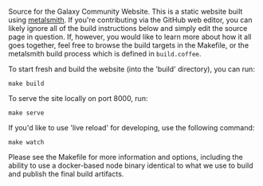 Source for the Galaxy Community Website. This is a static website built using
[metalsmith][1]. If you're contributing via the GitHub web editor, you can
likely ignore all of the build instructions below and simply edit the source
page in question.  If, however, you would like to learn more about how it all
goes together, feel free to browse the build targets in the Makefile, or the
metalsmith build process which is defined in `build.coffee`.

To start fresh and build the website (into the 'build' directory), you can run:

```
make build
```

To serve the site locally on port 8000, run:

```
make serve
```

If you'd like to use 'live reload' for developing, use the following command:

```
make watch
```

Please see the Makefile for more information and options, including the ability
to use a docker-based node binary identical to what we use to build and publish
the final build artifacts.

[1]: http://www.metalsmith.io/
